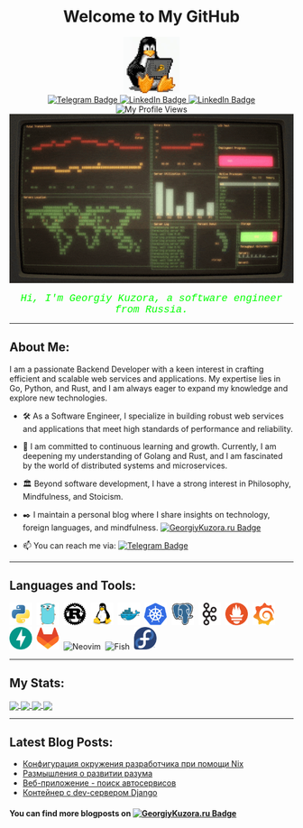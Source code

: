 <h1 align="center">
  Welcome to My GitHub
</h1>
<div id="header" align="center">
  <img src="./assets/linux.gif" width="100"/>
</div>
<div id="badges" align="center">
  <a href="https://t.me/GeorgiyKuzora">
    <img src="https://img.shields.io/badge/ Telegram-blue?logo=telegram&logoColor=white&style=for-the-badge" alt="Telegram Badge"/>
  </a>
  <a href="https://georgiykuzora.ru/">
    <img src="https://img.shields.io/badge/Personal-blue?style=for-the-badge&logo=hugo&logoColor=white" alt="LinkedIn Badge"/>
  </a>
  <a href="https://linkedin.com/in/georgiy-kuzora">
    <img src="https://img.shields.io/badge/LinkedIn-blue?style=for-the-badge&logo=linkedin&logoColor=white" alt="LinkedIn Badge"/>
  </a>
</div>
<div id="profile_views" align="center">
  <img src="https://komarev.com/ghpvc/?username=GeorgeKuzora&style=flat-square&color=blue" alt="My Profile Views"/>
</div>
<div align="center">
  <img src="./assets/productivity.gif" width="600" height="300"/>
</div>
<div id="greetings" align="center">
    <p><i><span style="font-family: 'Courier New', Courier, monospace; font-size: 18px; color: #00FF00;">Hi, I'm Georgiy Kuzora, a software engineer from Russia.</span></i></p>
</div>

---

## About Me:

I am a passionate Backend Developer with a keen interest in crafting efficient and scalable web services and applications. My expertise lies in Go, Python, and Rust, and I am always eager to expand my knowledge and explore new technologies.

- :hammer_and_wrench: As a Software Engineer, I specialize in building robust web services and applications that meet high standards of performance and reliability.

- :seedling: I am committed to continuous learning and growth. Currently, I am deepening my understanding of Golang and Rust, and I am fascinated by the world of distributed systems and microservices.

- :classical_building: Beyond software development, I have a strong interest in Philosophy, Mindfulness, and Stoicism.

- :black_nib: I maintain a personal blog where I share insights on technology, foreign languages, and mindfulness. [![GeorgiyKuzora.ru Badge](https://img.shields.io/badge/-GeorgiyKuzora.ru-blue?style=flat&logo=hugo&logoColor=white)](https://gkuzora.ru)

- :mailbox: You can reach me via: [![Telegram Badge](https://img.shields.io/badge/-GeorgiyKuzora-blue?style=flat&logo=Telegram&logoColor=white)](https://t.me/GeorgiyKuzora)

---

## Languages and Tools:

<div>
  <img src="https://github.com/devicons/devicon/blob/master/icons/python/python-original.svg" title="Pyhton" alt="Python" width="40" height="40"/>&nbsp;
  <img src="https://github.com/devicons/devicon/blob/master/icons/go/go-original.svg" title="Go" **alt="Go" width="40" height="40"/>&nbsp;
  <img src="https://github.com/devicons/devicon/blob/master/icons/rust/rust-original.svg" title="Rust" **alt="Rust" width="40" height="40"/>&nbsp;
  <img src="https://github.com/devicons/devicon/blob/master/icons/linux/linux-original.svg" title="Linux" alt="Linux" width="40" height="40"/>&nbsp;
  <img src="https://github.com/devicons/devicon/blob/master/icons/docker/docker-original.svg" title="Docker" alt="Docker " width="40" height="40"/>&nbsp;
  <img src="https://github.com/devicons/devicon/blob/master/icons/kubernetes/kubernetes-original.svg"  title="Kubernetes" alt="Kubernetes" width="40" height="40"/>&nbsp;
  <img src="https://github.com/devicons/devicon/blob/master/icons/postgresql/postgresql-original.svg" title="Postgresql" alt="Postgresql" width="40" height="40"/>&nbsp;
  <img src="https://github.com/devicons/devicon/blob/master/icons/apachekafka/apachekafka-original.svg" title="Kafka"  alt="Kafka" width="40" height="40"/>&nbsp;
  <img src="https://github.com/devicons/devicon/blob/master/icons/prometheus/prometheus-original.svg" title="Prometheus"  alt="Prometheus" width="40" height="40"/>&nbsp;
  <img src="https://github.com/devicons/devicon/blob/master/icons/grafana/grafana-original.svg" title="Grafana" alt="Grafana" width="40" height="40"/>&nbsp;
  <img src="https://github.com/devicons/devicon/blob/master/icons/fastapi/fastapi-original.svg" title="FastAPI" alt="FastAPI" width="40" height="40"/>&nbsp;
  <img src="https://github.com/devicons/devicon/blob/master/icons/gitlab/gitlab-original.svg" title="Gitlab" alt="Gitlab" width="40" height="40"/>&nbsp;
  <img src="https://upload.wikimedia.org/wikipedia/commons/3/3a/Neovim-mark.svg" title="Neovim" alt="Neovim" width="40" height="40"/>&nbsp;
  <img src="https://upload.wikimedia.org/wikipedia/commons/3/39/Fish_icon.png" title="Fish" alt="Fish" width="40" height="40"/>&nbsp;
  <img src="https://github.com/devicons/devicon/blob/master/icons/fedora/fedora-original.svg" title="Fedora" alt="Fedora" width="40" height="40"/>&nbsp;
</div>

---

## My Stats:

<a href="https://github.com/GeorgeKuzora">
  <img height=200 align="center" src="https://github-readme-stats.vercel.app/api?username=GeorgeKuzora&theme=catppuccin_mocha&rank_icon=github&show_icons=true" />
</a>

<a href="https://github.com/GeorgeKuzora">
  <img height=200 align="center" src="https://github-readme-stats.vercel.app/api/top-langs/?username=GeorgeKuzora&theme=catppuccin_mocha&show_icons=true&layout=compact&&exclude_repo=dotfiles-fedora,dotfiles&card_width=320" />
</a>


<a href="https://github.com/anuraghazra/github-readme-stats">
  <img height=200 align="center" src="https://github-readme-stats.vercel.app/api?username=GeorgeKuzora&theme=catppuccin_mocha&rank_icon=github&show_icons=true" />
</a>
<a href="https://github.com/anuraghazra/convoychat">
  <img height=200 align="center" src="https://github-readme-stats.vercel.app/api/top-langs?username=GeorgeKuzora&layout=compact&langs_count=8&card_width=320" />
</a>

---

## Latest Blog Posts:

<!-- BLOG-POST-LIST:START -->
- [Конфигурация окружения разработчика при помощи Nix](http://georgiykuzora.ru/post/nix/)
- [Размышления о развитии разума](http://georgiykuzora.ru/post/rasum/)
- [Веб-приложение - поиск автосервисов](http://georgiykuzora.ru/post/diploma-gb/)
- [Контейнер с dev-сервером Django](http://georgiykuzora.ru/post/local_django_dev_server/)
<!-- BLOG-POST-LIST:END -->

#### You can find more blogposts on [![GeorgiyKuzora.ru Badge](https://img.shields.io/badge/-GeorgiyKuzora.ru-blue?style=flat&logo=hugo&logoColor=white)](https://georgiykuzora.ru)

<!--
- 🔭 I’m currently working on ...
- 🌱 I’m currently learning ...
- 👯 I’m looking to collaborate on ...
- 🤔 I’m looking for help with ...
- 💬 Ask me about ...
- 📫 How to reach me: ...
- 😄 Pronouns: ...
- ⚡ Fun fact: ...
-->
